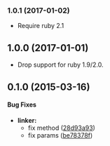 ### 1.0.1 (2017-01-02)

* Require ruby 2.1


## 1.0.0 (2017-01-01)

* Drop support for ruby 1.9/2.0.


## 0.1.0 (2015-03-16)


#### Bug Fixes

* **linker:**
  * fix method ([28d93a93](https://github.com/packsaddle/ruby-compare_linker_wrapper/commit/28d93a937d21f0d7a754d1d2fec2f93ef6876d46))
  * fix params ([be78378f](https://github.com/packsaddle/ruby-compare_linker_wrapper/commit/be78378f3ab10adb3fb051450acb37f4e20d2c0b))

